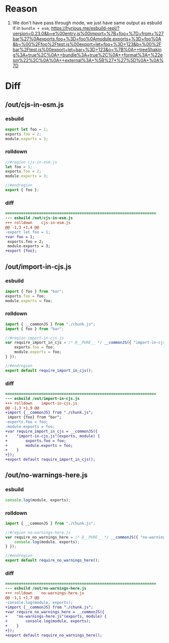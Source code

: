 # Reason
1. We don't have pass through mode, we just have same output as esbuild if 
in `bundle + esm`, https://hyrious.me/esbuild-repl/?version=0.23.0&b=e%00entry.js%00import+%7B+foo+%7D+from+%27bar%27%0Aexports.foo+%3D+foo%0Amodule.exports+%3D+foo%0A&b=%00%2Ffoo%2Ftest.js%00export+let+foo+%3D+123&b=%00%2Fbar%2Ftest.js%00export+let+bar+%3D+123&o=%7B%0A++treeShaking%3A+true%2C%0A++bundle%3A+true%2C%0A++format%3A+%22esm%22%2C%0A%0A++external%3A+%5B%27*%27%5D%0A+%0A%7D
# Diff
## /out/cjs-in-esm.js
### esbuild
```js
export let foo = 1;
exports.foo = 2;
module.exports = 3;
```
### rolldown
```js
//#region cjs-in-esm.js
let foo = 1;
exports.foo = 2;
module.exports = 3;

//#endregion
export { foo };
```
### diff
```diff
===================================================================
--- esbuild	/out/cjs-in-esm.js
+++ rolldown	cjs-in-esm.js
@@ -1,3 +1,4 @@
-export let foo = 1;
+var foo = 1;
 exports.foo = 2;
 module.exports = 3;
+export {foo};

```
## /out/import-in-cjs.js
### esbuild
```js
import { foo } from "bar";
exports.foo = foo;
module.exports = foo;
```
### rolldown
```js
import { __commonJS } from "./chunk.js";
import { foo } from "bar";

//#region import-in-cjs.js
var require_import_in_cjs = /* @__PURE__ */ __commonJS({ "import-in-cjs.js"(exports, module) {
	exports.foo = foo;
	module.exports = foo;
} });

//#endregion
export default require_import_in_cjs();

```
### diff
```diff
===================================================================
--- esbuild	/out/import-in-cjs.js
+++ rolldown	import-in-cjs.js
@@ -1,3 +1,9 @@
+import {__commonJS} from "./chunk.js";
 import {foo} from "bar";
-exports.foo = foo;
-module.exports = foo;
+var require_import_in_cjs = __commonJS({
+    "import-in-cjs.js"(exports, module) {
+        exports.foo = foo;
+        module.exports = foo;
+    }
+});
+export default require_import_in_cjs();

```
## /out/no-warnings-here.js
### esbuild
```js
console.log(module, exports);
```
### rolldown
```js
import { __commonJS } from "./chunk.js";

//#region no-warnings-here.js
var require_no_warnings_here = /* @__PURE__ */ __commonJS({ "no-warnings-here.js"(exports, module) {
	console.log(module, exports);
} });

//#endregion
export default require_no_warnings_here();

```
### diff
```diff
===================================================================
--- esbuild	/out/no-warnings-here.js
+++ rolldown	no-warnings-here.js
@@ -1,1 +1,7 @@
-console.log(module, exports);
+import {__commonJS} from "./chunk.js";
+var require_no_warnings_here = __commonJS({
+    "no-warnings-here.js"(exports, module) {
+        console.log(module, exports);
+    }
+});
+export default require_no_warnings_here();

```